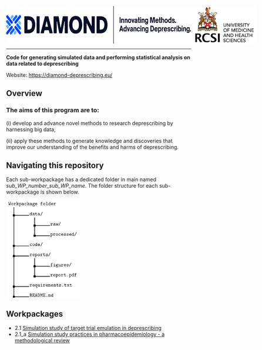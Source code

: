 <div style="display: flex; background-color: white; padding: 0px;">
  <img src="assets/imgs/Asset 4.jpg" width="600"/>
  <img src="assets/imgs/RCSI_white_bg_logo.png" width="180" align="right"/>
</div>

<hr/>



**Code for generating simulated data and performing statistical analysis on data related to deprescribing**

Website: https://diamond-deprescribing.eu/

## Overview

### The aims of this program are to: 

(i) develop and advance novel methods to research deprescribing by harnessing big data, 

(ii) apply these methods to generate knowledge and discoveries that improve our understanding of the benefits and harms of deprescribing.

## Navigating this repository
Each sub-workpackage has a dedicated folder in main named *sub_WP_number_sub_WP_name*. The folder structure for each sub-workpackage is shown below.

<img src="assets/imgs/Folder structure.png" width="200"/>

## Workpackages
- 2.1 [Simulation study of target trial emulation in deprescribing](2.1.a.emulat_sim1)
- 2.1_a [Simulation study practices in pharmacoepidemiology - a methodological review](2.1.a_i.emulat_sim_brief)
